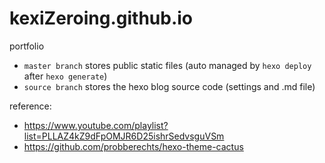 # kexiZeroing.github.io
portfolio

- `master branch` stores public static files (auto managed by `hexo deploy` after `hexo generate`)
- `source branch` stores the hexo blog source code (settings and .md file)

reference:
- https://www.youtube.com/playlist?list=PLLAZ4kZ9dFpOMJR6D25ishrSedvsguVSm
- https://github.com/probberechts/hexo-theme-cactus
